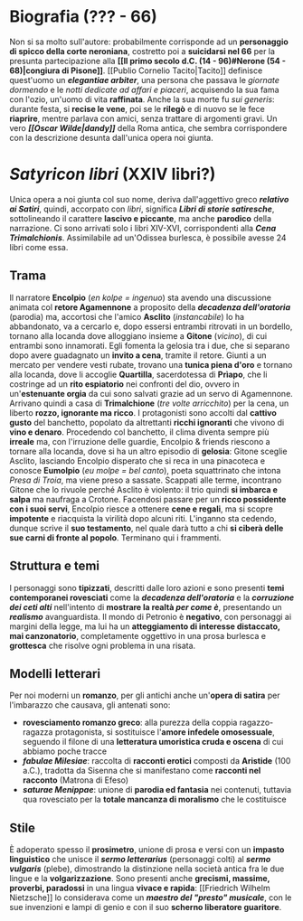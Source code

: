 # Biografia (??? - 66)
Non si sa molto sull'autore: probabilmente corrisponde ad un **personaggio di spicco della corte neroniana**, costretto poi a **suicidarsi nel 66** per la presunta partecipazione alla **[[Il primo secolo d.C. (14 - 96)#Nerone (54 - 68)|congiura di Pisone]]**. [[Publio Cornelio Tacito|Tacito]] definisce quest'uomo un ***elegantiae arbiter***, una persona che passava le *giornate dormendo* e le *notti dedicate ad affari e piaceri*, acquisendo la sua fama con l'ozio, un'uomo di vita **raffinata**. Anche la sua morte fu *sui generis*: durante festa, si **recise le vene**, poi se le **rilegò** e di nuovo se le fece **riaprire**, mentre parlava con amici, senza trattare di argomenti gravi. Un vero ***[[Oscar Wilde|dandy]]*** della Roma antica, che sembra corrispondere con la descrizione desunta dall'unica opera noi giunta.
# *Satyricon libri* (XXIV libri?)
Unica opera a noi giunta col suo nome, deriva dall'aggettivo greco ***relativo ai Satiri***, quindi, accorpato con *libri*, significa ***Libri di storie satiresche***, sottolineando il carattere **lascivo e piccante**, ma anche **parodico** della narrazione. Ci sono arrivati solo i libri XIV-XVI, corrispondenti alla ***Cena Trimalchionis***. Assimilabile ad un'Odissea burlesca, è possibile avesse 24 libri come essa.
## Trama
Il narratore **Encolpio** (*en kolpe = ingenuo*) sta avendo una discussione animata col **retore Agamennone** a proposito della ***decadenza dell'oratoria*** (parodia) ma, accortosi che l'amico **Asclito** (*instancabile*) lo ha abbandonato, va a cercarlo e, dopo essersi entrambi ritrovati in un bordello, tornano alla locanda dove alloggiano insieme a **Gitone** (*vicino*), di cui entrambi sono innamorati.
Egli fomenta la gelosia tra i due, che si separano dopo avere guadagnato un **invito a cena**, tramite il retore. Giunti a un mercato per vendere vesti rubate, trovano una **tunica piena d'oro** e tornano alla locanda, dove li accoglie **Quartilla**, sacerdotessa di **Prìapo**, che li costringe ad un **rito espiatorio** nei confronti del dio, ovvero in un'**estenuante orgia** da cui sono salvati grazie ad un servo di Agamennone.
Arrivano quindi a casa di **Trimalchione** (*tre volte arricchito*) per la cena, un liberto **rozzo, ignorante ma ricco**. I protagonisti sono accolti dal **cattivo gusto** del banchetto, popolato da altrettanti **ricchi ignoranti** che vivono di **vino e denaro**. Procedendo col banchetto, il clima diventa sempre più **irreale** ma, con l'irruzione delle guardie, Encolpio & friends riescono a tornare alla locanda, dove si ha un altro episodio di **gelosia**: Gitone sceglie Asclito, lasciando Encolpio disperato che si reca in una pinacoteca e conosce **Eumolpio** (*eu molpe = bel canto*), poeta squattrinato che intona *Presa di Troia*, ma viene preso a sassate. Scappati alle terme, incontrano Gitone che lo rivuole perché Asclito è violento: il trio quindi **si imbarca e salpa** ma naufraga a Crotone.
Facendosi passare per un **ricco possidente con i suoi servi**, Encolpio riesce a ottenere **cene e regali**, ma si scopre **impotente** e riacquista la virilità dopo alcuni riti. L'inganno sta cedendo, dunque scrive il **suo testamento**, nel quale darà tutto a chi **si ciberà delle sue carni di fronte al popolo**. Terminano qui i frammenti.
## Struttura e temi
I personaggi sono **tipizzati**, descritti dalle loro azioni e sono presenti **temi contemporanei rovesciati** come la ***decadenza dell'oratoria*** e la ***corruzione dei ceti alti*** nell'intento di **mostrare la realtà *per come è***, presentando un ***realismo*** avanguardista. Il mondo di Petronio è **negativo**, con personaggi ai margini della legge, ma lui ha un **atteggiamento di interesse distaccato, mai canzonatorio**, completamente oggettivo in una prosa burlesca e **grottesca** che risolve ogni problema in una risata.
## Modelli letterari
Per noi moderni un **romanzo**, per gli antichi anche un'**opera di satira** per l'imbarazzo che causava, gli antenati sono:
- **rovesciamento romanzo greco**: alla purezza della coppia ragazzo-ragazza protagonista, si sostituisce l'**amore infedele omosessuale**, seguendo il filone di una **letteratura umoristica cruda e oscena** di cui abbiamo poche tracce
- ***fabulae Milesiae***: raccolta di **racconti erotici** composti da **Aristide** (100 a.C.), tradotta da Sisenna che si manifestano come **racconti nel racconto** (Matrona di Efeso)
- ***saturae Menippae***: unione di **parodia ed fantasia** nei contenuti, tuttavia qua rovesciato per la **totale mancanza di moralismo** che le costituisce
## Stile
È adoperato spesso il **prosimetro**, unione di prosa e versi con un **impasto linguistico** che unisce il ***sermo letterarius*** (personaggi colti) al ***sermo vulgaris*** (plebe), dimostrando la distinzione nella società antica fra le due lingue e la **volgarizzazione**. Sono presenti anche **grecismi, massime, proverbi, paradossi** in una lingua **vivace e rapida**: [[Friedrich Wilhelm Nietzsche]] lo considerava come un ***maestro del "presto" musicale***, con le sue invenzioni e lampi di genio e con il suo **scherno liberatore guaritore**.